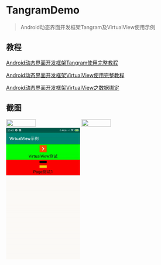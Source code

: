 # TangramDemo
> Android动态界面开发框架Tangram及VirtualView使用示例
## 教程
[Android动态界面开发框架Tangram使用完整教程](https://blog.csdn.net/u013541140/article/details/89517186)

[Android动态界面开发框架VirtualView使用完整教程](https://blog.csdn.net/u013541140/article/details/89519912)

[Android动态界面开发框架VirtualView之数据绑定](https://blog.csdn.net/u013541140/article/details/90488516)
## 截图
<img src="images/Tangram%E5%B8%83%E5%B1%80.gif" width="40%" height="40%"/>
<img src="images/screenshot.png" width="40%" height="40%"/>
<img src="images/VirtualView-Page.gif" width="40%" height="40%"/>

